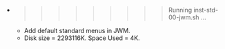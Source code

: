 * >>>>>>>>> Running inst-std-00-jwm.sh ...
  * Add default standard menus in JWM.
  * Disk size = 2293116K. Space Used = 4K.
